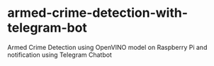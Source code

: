 # armed-crime-detection-with-telegram-bot
Armed Crime Detection using OpenVINO model on Raspberry Pi and notification using Telegram Chatbot
